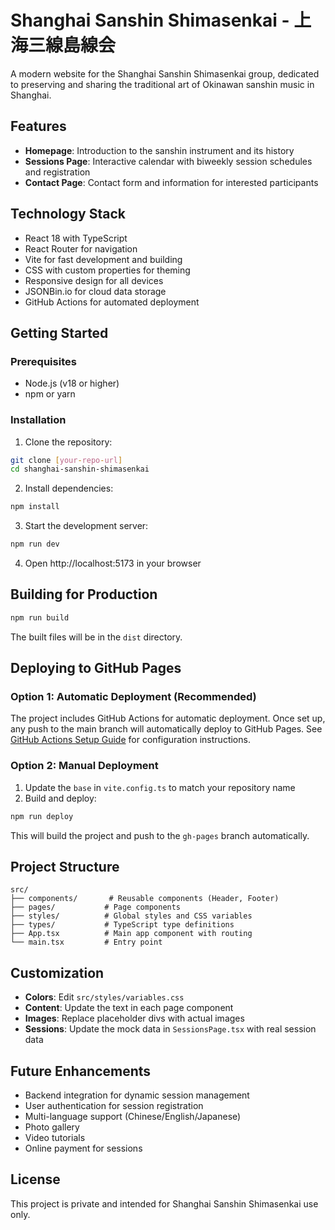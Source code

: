 # Shanghai Sanshin Shimasenkai - 上海三線島線会

A modern website for the Shanghai Sanshin Shimasenkai group, dedicated to preserving and sharing the traditional art of Okinawan sanshin music in Shanghai.

## Features

- **Homepage**: Introduction to the sanshin instrument and its history
- **Sessions Page**: Interactive calendar with biweekly session schedules and registration
- **Contact Page**: Contact form and information for interested participants

## Technology Stack

- React 18 with TypeScript
- React Router for navigation
- Vite for fast development and building
- CSS with custom properties for theming
- Responsive design for all devices
- JSONBin.io for cloud data storage
- GitHub Actions for automated deployment

## Getting Started

### Prerequisites

- Node.js (v18 or higher)
- npm or yarn

### Installation

1. Clone the repository:
```bash
git clone [your-repo-url]
cd shanghai-sanshin-shimasenkai
```

2. Install dependencies:
```bash
npm install
```

3. Start the development server:
```bash
npm run dev
```

4. Open http://localhost:5173 in your browser

## Building for Production

```bash
npm run build
```

The built files will be in the `dist` directory.

## Deploying to GitHub Pages

### Option 1: Automatic Deployment (Recommended)

The project includes GitHub Actions for automatic deployment. Once set up, any push to the main branch will automatically deploy to GitHub Pages. See [GitHub Actions Setup Guide](docs/GITHUB_ACTIONS_SETUP.md) for configuration instructions.

### Option 2: Manual Deployment

1. Update the `base` in `vite.config.ts` to match your repository name
2. Build and deploy:
```bash
npm run deploy
```

This will build the project and push to the `gh-pages` branch automatically.

## Project Structure

```
src/
├── components/       # Reusable components (Header, Footer)
├── pages/           # Page components
├── styles/          # Global styles and CSS variables
├── types/           # TypeScript type definitions
├── App.tsx          # Main app component with routing
└── main.tsx         # Entry point
```

## Customization

- **Colors**: Edit `src/styles/variables.css`
- **Content**: Update the text in each page component
- **Images**: Replace placeholder divs with actual images
- **Sessions**: Update the mock data in `SessionsPage.tsx` with real session data

## Future Enhancements

- Backend integration for dynamic session management
- User authentication for session registration
- Multi-language support (Chinese/English/Japanese)
- Photo gallery
- Video tutorials
- Online payment for sessions

## License

This project is private and intended for Shanghai Sanshin Shimasenkai use only.
